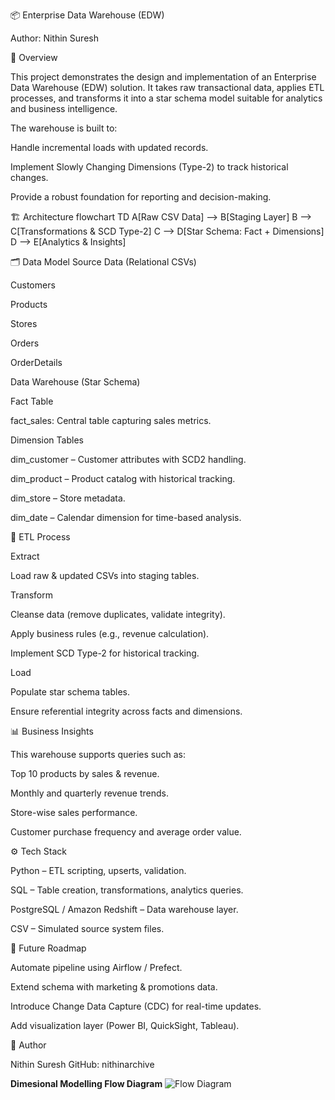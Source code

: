📦 Enterprise Data Warehouse (EDW)

Author: Nithin Suresh

📖 Overview

This project demonstrates the design and implementation of an Enterprise Data Warehouse (EDW) solution. It takes raw transactional data, applies ETL processes, and transforms it into a star schema model suitable for analytics and business intelligence.

The warehouse is built to:

Handle incremental loads with updated records.

Implement Slowly Changing Dimensions (Type-2) to track historical changes.

Provide a robust foundation for reporting and decision-making.

🏗️ Architecture
flowchart TD
    A[Raw CSV Data] --> B[Staging Layer]
    B --> C[Transformations & SCD Type-2]
    C --> D[Star Schema: Fact + Dimensions]
    D --> E[Analytics & Insights]

🗂️ Data Model
Source Data (Relational CSVs)

Customers

Products

Stores

Orders

OrderDetails

Data Warehouse (Star Schema)

Fact Table

fact_sales: Central table capturing sales metrics.

Dimension Tables

dim_customer – Customer attributes with SCD2 handling.

dim_product – Product catalog with historical tracking.

dim_store – Store metadata.

dim_date – Calendar dimension for time-based analysis.

🔄 ETL Process

Extract

Load raw & updated CSVs into staging tables.

Transform

Cleanse data (remove duplicates, validate integrity).

Apply business rules (e.g., revenue calculation).

Implement SCD Type-2 for historical tracking.

Load

Populate star schema tables.

Ensure referential integrity across facts and dimensions.

📊 Business Insights

This warehouse supports queries such as:

Top 10 products by sales & revenue.

Monthly and quarterly revenue trends.

Store-wise sales performance.

Customer purchase frequency and average order value.

⚙️ Tech Stack

Python – ETL scripting, upserts, validation.

SQL – Table creation, transformations, analytics queries.

PostgreSQL / Amazon Redshift – Data warehouse layer.

CSV – Simulated source system files.

🚀 Future Roadmap

Automate pipeline using Airflow / Prefect.

Extend schema with marketing & promotions data.

Introduce Change Data Capture (CDC) for real-time updates.

Add visualization layer (Power BI, QuickSight, Tableau).

👤 Author

Nithin Suresh
GitHub: nithinarchive

**Dimesional Modelling Flow Diagram**
![Flow Diagram](https://github.com/SaadAhmedWaqar/Data-Warehousing-Redshift/assets/105427072/12932ef0-4a52-4c31-a190-910439385980)




